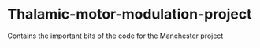 # Thalamic-motor-modulation-project
 Contains the important bits of the code for the Manchester project
